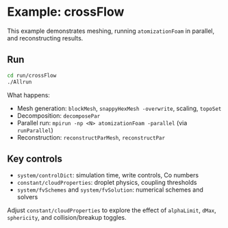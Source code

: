 # Example: crossFlow

This example demonstrates meshing, running `atomizationFoam` in parallel, and reconstructing results.

## Run

```bash
cd run/crossFlow
./Allrun
```

What happens:
- Mesh generation: `blockMesh`, `snappyHexMesh -overwrite`, scaling, `topoSet`
- Decomposition: `decomposePar`
- Parallel run: `mpirun -np <N> atomizationFoam -parallel` (via `runParallel`)
- Reconstruction: `reconstructParMesh`, `reconstructPar`

## Key controls

- `system/controlDict`: simulation time, write controls, Co numbers
- `constant/cloudProperties`: droplet physics, coupling thresholds
- `system/fvSchemes` and `system/fvSolution`: numerical schemes and solvers

Adjust `constant/cloudProperties` to explore the effect of `alphaLimit`, `dMax`, `sphericity`, and collision/breakup toggles.